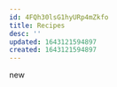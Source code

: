```yaml
---
id: 4FQh30lsG1hyURp4mZkfo
title: Recipes
desc: ''
updated: 1643121594897
created: 1643121594897
---
```


new